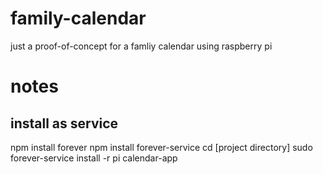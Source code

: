 # family-calendar

just a proof-of-concept for a famliy calendar using raspberry pi

# notes

## install as service
npm install forever
npm install forever-service
cd [project directory]
sudo forever-service install -r pi calendar-app
